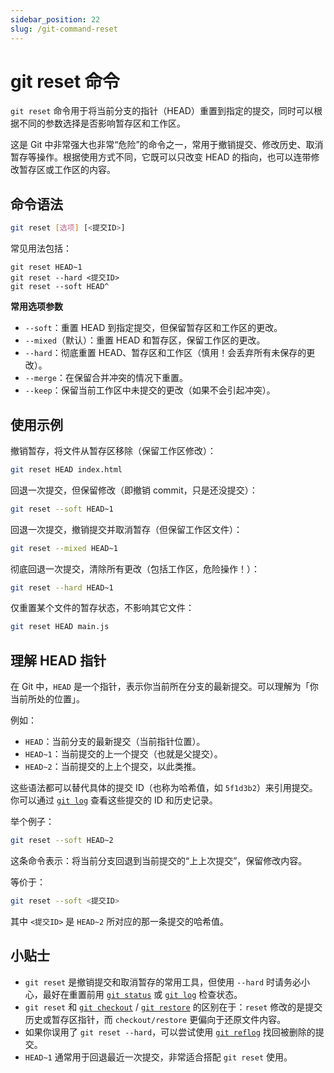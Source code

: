 ```yaml
---
sidebar_position: 22
slug: /git-command-reset
---
```


# git reset 命令

`git reset` 命令用于将当前分支的指针（HEAD）重置到指定的提交，同时可以根据不同的参数选择是否影响暂存区和工作区。

这是 Git 中非常强大也非常“危险”的命令之一，常用于撤销提交、修改历史、取消暂存等操作。根据使用方式不同，它既可以只改变 HEAD 的指向，也可以连带修改暂存区或工作区的内容。



## 命令语法

```bash
git reset [选项] [<提交ID>]
```

常见用法包括：

```
git reset HEAD~1
git reset --hard <提交ID>
git reset --soft HEAD^
```

**常用选项参数**

- `--soft`：重置 HEAD 到指定提交，但保留暂存区和工作区的更改。
- `--mixed`（默认）：重置 HEAD 和暂存区，保留工作区的更改。
- `--hard`：彻底重置 HEAD、暂存区和工作区（慎用！会丢弃所有未保存的更改）。
- `--merge`：在保留合并冲突的情况下重置。
- `--keep`：保留当前工作区中未提交的更改（如果不会引起冲突）。



## 使用示例

撤销暂存，将文件从暂存区移除（保留工作区修改）：

```bash
git reset HEAD index.html
```

回退一次提交，但保留修改（即撤销 commit，只是还没提交）：

```bash
git reset --soft HEAD~1
```

回退一次提交，撤销提交并取消暂存（但保留工作区文件）：

```bash
git reset --mixed HEAD~1
```

彻底回退一次提交，清除所有更改（包括工作区，危险操作！）：

```bash
git reset --hard HEAD~1
```

仅重置某个文件的暂存状态，不影响其它文件：

```bash
git reset HEAD main.js
```



## 理解 HEAD 指针

在 Git 中，`HEAD` 是一个指针，表示你当前所在分支的最新提交。可以理解为「你当前所处的位置」。

例如：

- `HEAD`：当前分支的最新提交（当前指针位置）。
- `HEAD~1`：当前提交的上一个提交（也就是父提交）。
- `HEAD~2`：当前提交的上上个提交，以此类推。

这些语法都可以替代具体的提交 ID（也称为哈希值，如 `5f1d3b2`）来引用提交。你可以通过 [`git log`](/git/git-command-log/) 查看这些提交的 ID 和历史记录。

举个例子：

```bash
git reset --soft HEAD~2
```

这条命令表示：将当前分支回退到当前提交的“上上次提交”，保留修改内容。

等价于：

```bash
git reset --soft <提交ID>
```

其中 `<提交ID>` 是 `HEAD~2` 所对应的那一条提交的哈希值。



## 小贴士

- `git reset` 是撤销提交和取消暂存的常用工具，但使用 `--hard` 时请务必小心，最好在重置前用 [`git status`](/git/git-command-status/) 或 [`git log`](/git/git-command-log/) 检查状态。
- `git reset` 和 [`git checkout`](/git/git-command-checkout/) / [`git restore`](/git/git-command-restore/) 的区别在于：`reset` 修改的是提交历史或暂存区指针，而 `checkout/restore` 更偏向于还原文件内容。
- 如果你误用了 `git reset --hard`，可以尝试使用 [`git reflog`](/git/git-command-reflog/) 找回被删除的提交。
- `HEAD~1` 通常用于回退最近一次提交，非常适合搭配 `git reset` 使用。

